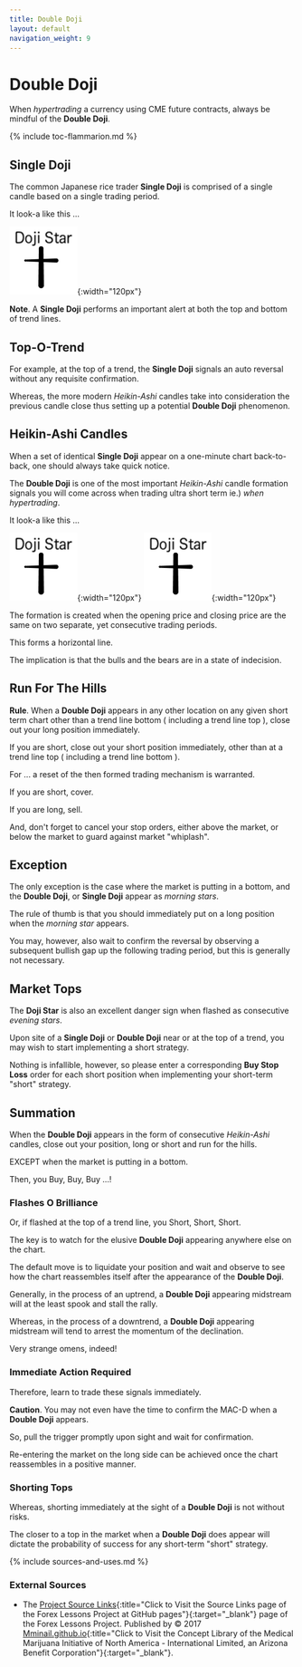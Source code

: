 ```yaml
---
title: Double Doji
layout: default
navigation_weight: 9
---
```

# Double Doji

When *hypertrading* a currency using CME future contracts, always be mindful of the **Double Doji**.

{% include toc-flammarion.md %}

## Single Doji

The common Japanese rice trader **Single Doji** is comprised of a single candle based on a single trading period.

It look-a like this ...

![Single Doji](../assets/img/png/Doji-Star.png){:width="120px"}

**Note**. A **Single Doji** performs an important alert at both the top and bottom of trend lines.

## Top-O-Trend

For example, at the top of a trend, the **Single Doji** signals an auto reversal without any requisite confirmation.

Whereas, the more modern *Heikin-Ashi* candles take into consideration the previous candle close thus setting up a potential **Double Doji** phenomenon.

## Heikin-Ashi Candles

When a set of identical **Single Doji** appear on a one-minute chart back-to-back, one should always take quick notice.

The  **Double Doji** is one of the most important *Heikin-Ashi* candle formation signals you will come across when trading ultra short term ie.) *when hypertrading*.

It look-a like this ...

![Single Doji](../assets/img/png/Doji-Star.png){:width="120px"} ![Single Doji](../assets/img/png/Doji-Star.png){:width="120px"}

The formation is created when the opening price and closing price are the same on two separate, yet consecutive trading periods.

This forms a horizontal line.

The implication is that the bulls and the bears are in a state of indecision.

## Run For The Hills

**Rule**. When a **Double Doji** appears in any other location on any given short term chart other than a trend line bottom ( including a trend line top ), close out your long position immediately.

If you are short, close out your short position immediately, other than at a trend line top ( including a trend line bottom ).

For ... a reset of the then formed trading mechanism is warranted.

If you are short, cover.

If you are long, sell.

And, don't forget to cancel your stop orders, either above the market, or below the market to guard against market "whiplash".

## Exception

The only exception is the case where the market is putting in a bottom, and the **Double Doji**, or **Single Doji** appear as *morning stars*.

The rule of thumb is that you should immediately put on a long position when the *morning star* appears.

You may, however, also wait to confirm the reversal by observing a subsequent bullish gap up the following trading period, but this is generally not necessary.

## Market Tops

The **Doji Star** is also an excellent danger sign when flashed as consecutive *evening stars*.

Upon site of a **Single Doji** or **Double Doji** near or at the top of a trend, you may wish to start implementing a short strategy.

Nothing is infallible, however, so please enter a corresponding **Buy Stop Loss** order for each short position when implementing your short-term "short" strategy.

## Summation

When the **Double Doji** appears in the form of consecutive *Heikin-Ashi* candles, close out your position, long or short and run for the hills.

EXCEPT when the market is putting in a bottom.

Then, you Buy, Buy, Buy ...!

### Flashes O Brilliance

Or, if flashed at the top of a trend line, you Short, Short, Short.

The key is to watch for the elusive **Double Doji** appearing anywhere else on the chart.

The default move is to liquidate your position and wait and observe to see how the chart reassembles itself after the appearance of the **Double Doji**.

Generally, in the process of an uptrend, a **Double Doji** appearing midstream will at the least spook and stall the rally.

Whereas, in the process of a downtrend, a **Double Doji** appearing midstream will tend to arrest the momentum of the declination.

Very strange omens, indeed!

### Immediate Action Required

Therefore, learn to trade these signals immediately.

**Caution**. You may not even have the time to confirm the MAC-D when a **Double Doji** appears.

So, pull the trigger promptly upon sight and wait for confirmation.

Re-entering the market on the long side can be achieved once the chart reassembles in a positive manner.

### Shorting Tops

Whereas, shorting immediately at the sight of a **Double Doji** is not without risks.

The closer to a top in the market when a  **Double Doji** does appear will dictate the probability of success for any short-term "short" strategy.

{% include sources-and-uses.md %}

### External Sources

- The [Project Source Links](https://mminail.github.io/Forex/Source-Forex-Links.htm){:title="Click to Visit the Source Links page of the Forex Lessons Project at GitHub pages"}{:target="_blank"} page of the Forex Lessons Project. Published by © 2017 [Mminail.github.io](https://mminail.github.io/){:title="Click to Visit the Concept Library of the Medical Marijuana Initiative of North America - International Limited, an Arizona Benefit Corporation"}{:target="_blank"}.
